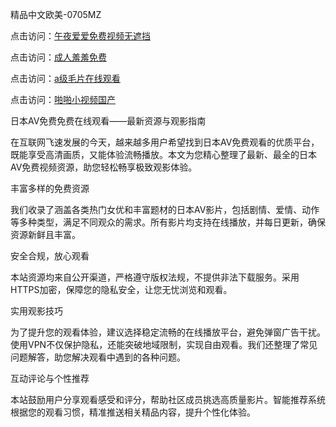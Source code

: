 
精品中文欧美-0705MZ


点击访问：<a href="https://cfad.pages.dev/">午夜爱爱免费视频无遮挡</a>

点击访问：<a href="https://vassv.pages.dev/">成人羞羞免费</a>

点击访问：<a href="https://bsdf-5f5.pages.dev/">a级毛片在线观看</a>

点击访问：<a href="https://bered.pages.dev/">啪啪小视频国产</a>




日本AV免费免费在线观看——最新资源与观影指南

在互联网飞速发展的今天，越来越多用户希望找到日本AV免费观看的优质平台，既能享受高清画质，又能体验流畅播放。本文为您精心整理了最新、最全的日本AV免费视频资源，助您轻松畅享极致观影体验。

丰富多样的免费资源

我们收录了涵盖各类热门女优和丰富题材的日本AV影片，包括剧情、爱情、动作等多种类型，满足不同观众的需求。所有影片均支持在线播放，并每日更新，确保资源新鲜且丰富。

安全合规，放心观看

本站资源均来自公开渠道，严格遵守版权法规，不提供非法下载服务。采用HTTPS加密，保障您的隐私安全，让您无忧浏览和观看。

实用观影技巧

为了提升您的观看体验，建议选择稳定流畅的在线播放平台，避免弹窗广告干扰。使用VPN不仅保护隐私，还能突破地域限制，实现自由观看。我们还整理了常见问题解答，助您解决观看中遇到的各种问题。

互动评论与个性推荐

本站鼓励用户分享观看感受和评分，帮助社区成员挑选高质量影片。智能推荐系统根据您的观看习惯，精准推送相关精品内容，提升个性化体验。



























<span style="display:none;">[Canonical link]( https://github.com/thi20250705/thi19 ）</span>
